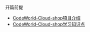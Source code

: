 开篇前提
 * [CodeWorld-Cloud-shop项目介绍](preface/project-introduction.md)
 * [CodeWorld-Cloud-shop学习知识点]()
 

